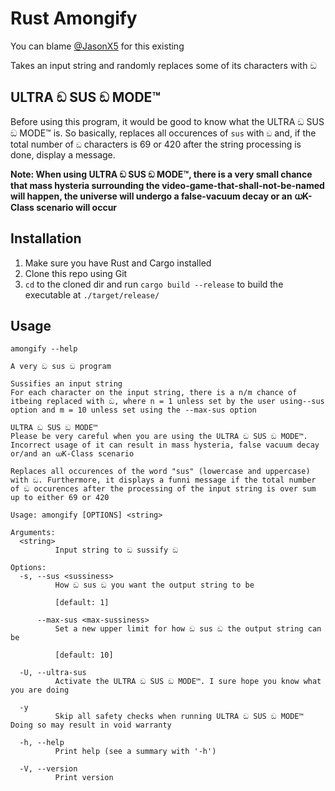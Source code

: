 # Rust Amongify

You can blame [@JasonX5](https://github.com/Volterium) for this existing

Takes an input string and randomly replaces some of its characters with ඞ

## ULTRA ඞ SUS ඞ MODE™️

Before using this program, it would be good to know what the ULTRA ඞ SUS ඞ MODE™️ is. So basically, replaces all occurences of `sus` with `ඞ` and, if the total number of `ඞ` characters is 69 or 420 after the string processing is done, display a message.

**Note: When using ULTRA ඞ SUS ඞ MODE™️, there is a very small chance that mass hysteria surrounding the video-game-that-shall-not-be-named will happen, the universe will undergo a false-vacuum decay or an ധK-Class scenario will occur**

## Installation

1) Make sure you have Rust and Cargo installed
2) Clone this repo using Git
3) `cd` to the cloned dir and run `cargo build --release` to build the executable at `./target/release/`

## Usage

```
amongify --help

A very ඞ sus ඞ program

Sussifies an input string
For each character on the input string, there is a n/m chance of itbeing replaced with ඞ, where n = 1 unless set by the user using--sus option and m = 10 unless set using the --max-sus option

ULTRA ඞ SUS ඞ MODE™️
Please be very careful when you are using the ULTRA ඞ SUS ඞ MODE™️. Incorrect usage of it can result in mass hysteria, false vacuum decay or/and an ധK-Class scenario

Replaces all occurences of the word "sus" (lowercase and uppercase) with ඞ. Furthermore, it displays a funni message if the total number of ඞ occurences after the processing of the input string is over sum up to either 69 or 420

Usage: amongify [OPTIONS] <string>

Arguments:
  <string>
          Input string to ඞ sussify ඞ

Options:
  -s, --sus <sussiness>
          How ඞ sus ඞ you want the output string to be
          
          [default: 1]

      --max-sus <max-sussiness>
          Set a new upper limit for how ඞ sus ඞ the output string can be
          
          [default: 10]

  -U, --ultra-sus
          Activate the ULTRA ඞ SUS ඞ MODE™️. I sure hope you know what you are doing

  -y
          Skip all safety checks when running ULTRA ඞ SUS ඞ MODE™️ Doing so may result in void warranty

  -h, --help
          Print help (see a summary with '-h')

  -V, --version
          Print version
```